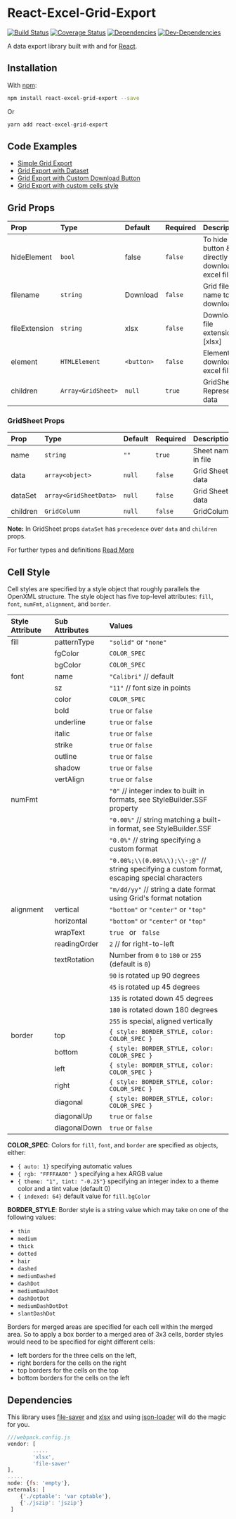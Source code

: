 # React-Excel-Grid-Export

[![Build Status](https://travis-ci.com/coolbeatz71/react-excel-grid-export.svg?branch=master)](https://travis-ci.com/coolbeatz71/react-excel-grid-export.svg?branch=master)
[![Coverage Status](https://coveralls.io/repos/github/coolbeatz71/react-excel-grid-export/badge.svg)](https://coveralls.io/github/coolbeatz71/react-excel-grid-export)
[![Dependencies](https://david-dm.org/coolbeatz71/react-excel-grid-export.svg)](https://david-dm.org/coolbeatz71/react-excel-grid-export.svg)
[![Dev-Dependencies](https://david-dm.org/coolbeatz71/react-excel-grid-export.svg?type=dev)](https://david-dm.org/coolbeatz71/react-excel-grid-export.svg?type=dev)

A data export library built with and for [React](http://facebook.github.io/react/index.html).

## Installation

With [npm](https://www.npmjs.org/package/react-excel-grid-export):

```sh
npm install react-excel-grid-export --save
```

Or

```sh
yarn add react-excel-grid-export
```

## Code Examples

- [Simple Grid Export](examples/simple_excel_export_01.md)
- [Grid Export with Dataset](examples/simple_excel_export_02.md)
- [Grid Export with Custom Download Button](examples/with_custom_download_element.md)
- [Grid Export with custom cells style](examples/styled_excel_sheet.md)

## Grid Props

| Prop          | Type               | Default    | Required | Description                                       |
| :------------ | :----------------- | :--------- | :------- | :------------------------------------------------ |
| hideElement   | `bool`             | false      | `false`  | To hide the button & directly download excel file |
| filename      | `string`           | Download   | `false`  | Grid file name to be downloaded                   |
| fileExtension | `string`           | xlsx       | `false`  | Download file extension [xlsx]                    |
| element       | `HTMLElement`      | `<button>` | `false`  | Element to download excel file                    |
| children      | `Array<GridSheet>` | `null`     | `true`   | GridSheet Represents data                         |

### GridSheet Props

| Prop     | Type                   | Default | Required | Description        |
| :------- | :--------------------- | :------ | :------- | :----------------- |
| name     | `string`               | `""`    | `true`   | Sheet name in file |
| data     | `array<object>`        | `null`  | `false`  | Grid Sheet data    |
| dataSet  | `array<GridSheetData>` | `null`  | `false`  | Grid Sheet data    |
| children | `GridColumn`           | `null`  | `false`  | GridColumns        |

**Note:** In GridSheet props `dataSet` has `precedence` over `data` and `children` props.

For further types and definitions [Read More](types/types.md)

## Cell Style

Cell styles are specified by a style object that roughly parallels the OpenXML structure. The style object has five
top-level attributes: `fill`, `font`, `numFmt`, `alignment`, and `border`.

| Style Attribute | Sub Attributes | Values                                                                                        |
| :-------------- | :------------- | :-------------------------------------------------------------------------------------------- |
| fill            | patternType    | `"solid"` or `"none"`                                                                         |
|                 | fgColor        | `COLOR_SPEC`                                                                                  |
|                 | bgColor        | `COLOR_SPEC`                                                                                  |
| font            | name           | `"Calibri"` // default                                                                        |
|                 | sz             | `"11"` // font size in points                                                                 |
|                 | color          | `COLOR_SPEC`                                                                                  |
|                 | bold           | `true` or `false`                                                                             |
|                 | underline      | `true` or `false`                                                                             |
|                 | italic         | `true` or `false`                                                                             |
|                 | strike         | `true` or `false`                                                                             |
|                 | outline        | `true` or `false`                                                                             |
|                 | shadow         | `true` or `false`                                                                             |
|                 | vertAlign      | `true` or `false`                                                                             |
| numFmt          |                | `"0"` // integer index to built in formats, see StyleBuilder.SSF property                     |
|                 |                | `"0.00%"` // string matching a built-in format, see StyleBuilder.SSF                          |
|                 |                | `"0.0%"` // string specifying a custom format                                                 |
|                 |                | `"0.00%;\\(0.00%\\);\\-;@"` // string specifying a custom format, escaping special characters |
|                 |                | `"m/dd/yy"` // string a date format using Grid's format notation                              |
| alignment       | vertical       | `"bottom"` or `"center"` or `"top"`                                                           |
|                 | horizontal     | `"bottom"` or `"center"` or `"top"`                                                           |
|                 | wrapText       | `true ` or ` false`                                                                           |
|                 | readingOrder   | `2` // for right-to-left                                                                      |
|                 | textRotation   | Number from `0` to `180` or `255` (default is `0`)                                            |
|                 |                | `90` is rotated up 90 degrees                                                                 |
|                 |                | `45` is rotated up 45 degrees                                                                 |
|                 |                | `135` is rotated down 45 degrees                                                              |
|                 |                | `180` is rotated down 180 degrees                                                             |
|                 |                | `255` is special, aligned vertically                                                          |
| border          | top            | `{ style: BORDER_STYLE, color: COLOR_SPEC }`                                                  |
|                 | bottom         | `{ style: BORDER_STYLE, color: COLOR_SPEC }`                                                  |
|                 | left           | `{ style: BORDER_STYLE, color: COLOR_SPEC }`                                                  |
|                 | right          | `{ style: BORDER_STYLE, color: COLOR_SPEC }`                                                  |
|                 | diagonal       | `{ style: BORDER_STYLE, color: COLOR_SPEC }`                                                  |
|                 | diagonalUp     | `true` or `false`                                                                             |
|                 | diagonalDown   | `true` or `false`                                                                             |

**COLOR_SPEC**: Colors for `fill`, `font`, and `border` are specified as objects, either:

- `{ auto: 1}` specifying automatic values
- `{ rgb: "FFFFAA00" }` specifying a hex ARGB value
- `{ theme: "1", tint: "-0.25"}` specifying an integer index to a theme color and a tint value (default 0)
- `{ indexed: 64}` default value for `fill.bgColor`

**BORDER_STYLE**: Border style is a string value which may take on one of the following values:

- `thin`
- `medium`
- `thick`
- `dotted`
- `hair`
- `dashed`
- `mediumDashed`
- `dashDot`
- `mediumDashDot`
- `dashDotDot`
- `mediumDashDotDot`
- `slantDashDot`

Borders for merged areas are specified for each cell within the merged area. So to apply a box border to a merged area of 3x3 cells, border styles would need to be specified for eight different cells:

- left borders for the three cells on the left,
- right borders for the cells on the right
- top borders for the cells on the top
- bottom borders for the cells on the left

## Dependencies

This library uses [file-saver](https://www.npmjs.com/package/file-saver) and [xlsx](https://www.npmjs.com/package/xlsx) and using [json-loader](https://www.npmjs.com/package/json-loader) will do the magic for you.

```javascript
///webpack.config.js
vendor: [
        .....
        'xlsx',
        'file-saver'
],
.....
node: {fs: 'empty'},
externals: [
    {'./cptable': 'var cptable'},
    {'./jszip': 'jszip'}
 ]
```
